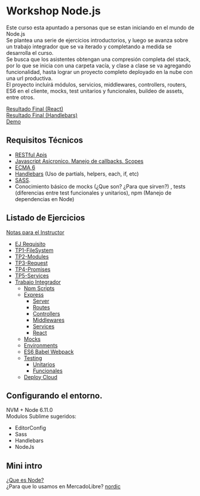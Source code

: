 # Workshop Node.js
Este curso esta apuntado a personas que se estan iniciando en el mundo de Node.js    
Se plantea una serie de ejercicios introductorios, y luego se avanza sobre un trabajo integrador que se va iterado y completando a medida se desarrolla el curso.  
Se busca que los asistentes obtengan una compresión completa del stack, por lo que se inicia con una carpeta vacía, y clase a clase se va agregando funcionalidad, hasta lograr un proyecto completo deployado en la nube con una url productiva.  
El proyecto incluirá módulos, servicios, middlewares, controllers, routers, ES6 en el cliente, mocks, test unitarios y funcionales, buildeo de assets, entre otros.  

[Resultado Final (React)](https://github.com/fallemand/workshop-nodejs/tree/complete/tp/parts/7-cloud/resolution)  
[Resultado Final (Handlebars)](https://github.com/fallemand/workshop-nodejs/tree/complete/tp/parts/7-cloud/resolution-handlebars)  
[Demo](https://workshop-node.herokuapp.com/)

## Requisitos Técnicos
- [RESTful Apis](http://www.andrewhavens.com/posts/20/beginners-guide-to-creating-a-rest-api/)  
- [Javascript Asicronico. Manejo de callbacks. Scopes](https://houssein.me/javascript/2016/05/10/asynchronous-javascript-callbacks.html)  
- [ECMA 6](http://blog.teamtreehouse.com/get-started-ecmascript-6)  
- [Handlebars](http://handlebarsjs.com/) (Uso de partials, helpers, each, if, etc)  
- [SASS](http://sass-lang.com/guide).  
- Conocimiento básico de mocks (¿Que son? ¿Para que sirven?) , tests (diferencias entre test funcionales y unitarios), npm (Manejo de dependencias en Node)

## Listado de Ejercicios
[Notas para el Instructor](https://docs.google.com/a/mercadolibre.com/document/d/1J7d2IMq4y3iUmN40U_P_lBVnjfcVfQXF7tmeSfROuWc/edit?usp=sharing)  

- [EJ Requisito](https://github.com/fallemand/workshop-nodejs/tree/master/ej0-requirement)
- [TP1-FileSystem](https://github.com/fallemand/workshop-nodejs/tree/master/ej1-filesystem)
- [TP2-Modules](https://github.com/fallemand/workshop-nodejs/tree/master/ej2-modules)
- [TP3-Request](https://github.com/fallemand/workshop-nodejs/tree/master/ej3-request)
- [TP4-Promises](https://github.com/fallemand/workshop-nodejs/tree/master/ej4-promises)
- [TP5-Services](https://github.com/fallemand/workshop-nodejs/tree/master/ej5-services)
- [Trabajo Integrador](https://github.com/fallemand/workshop-nodejs/tree/master/tp)
  * [Npm Scripts](https://github.com/fallemand/workshop-nodejs/tree/master/tp/parts/1-npm_scripts) 
  * [Express](https://github.com/fallemand/workshop-nodejs/tree/master/tp/parts/2-express) 
    - [Server](https://github.com/fallemand/workshop-nodejs/tree/master/tp/parts/2-express/a.server_b.routes#a-configurar-server)
    - [Routes](https://github.com/fallemand/workshop-nodejs/tree/master/tp/parts/2-express/a.server_b.routes#b-router)
    - [Controllers](https://github.com/fallemand/workshop-nodejs/tree/master/tp/parts/2-express/c.controllers_d.middlewares#c-controllers)
    - [Middlewares](https://github.com/fallemand/workshop-nodejs/tree/master/tp/parts/2-express/c.controllers_d.middlewares#d-middleware)
    - [Services](https://github.com/fallemand/workshop-nodejs/tree/master/tp/parts/2-express/e.services)
    - [React](https://github.com/fallemand/workshop-nodejs/tree/master/tp/parts/2-express/f.react)
  * [Mocks](https://github.com/fallemand/workshop-nodejs/tree/master/tp/parts/3-mocks) 
  * [Environments](https://github.com/fallemand/workshop-nodejs/tree/master/tp/parts/4-environments) 
  * [ES6 Babel Webpack](https://github.com/fallemand/workshop-nodejs/tree/master/tp/parts/5-webpack) 
  * [Testing](https://github.com/fallemand/workshop-nodejs/tree/master/tp/parts/6-testing) 
      - [Unitarios](https://github.com/fallemand/workshop-nodejs/blob/master/tp/parts/6-testing#a-tests-unitarios-mocha)
      - [Funcionales](https://github.com/fallemand/workshop-nodejs/blob/master/tp/parts/6-testing#b-tests-funcionales-nightwatchjs)
  * [Deploy Cloud](https://github.com/fallemand/workshop-nodejs/tree/master/tp/parts/7-cloud) 

  
## Configurando el entorno.
NVM + Node 6.11.0  
Modulos Sublime sugeridos:   
- EditorConfig   
- Sass   
- Handlebars   
- NodeJs   

## Mini intro
[¿Que es Node?](https://www.netconsulting.es/blog/nodejs/)  
¿Para que lo usamos en MercadoLibre? [nordic](http://nordic.ml.com/docs)  
